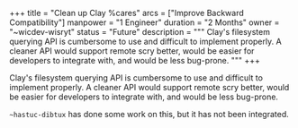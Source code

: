 +++
title = "Clean up Clay %cares"
arcs = ["Improve Backward Compatibility"]
manpower = "1 Engineer"
duration = "2 Months"
owner = "~wicdev-wisryt"
status = "Future"
description = """
Clay's filesystem querying API is cumbersome to use and difficult to implement properly.  A cleaner API would support remote scry better, would be easier for developers to integrate with, and would be less bug-prone.
"""
+++

Clay's filesystem querying API is cumbersome to use and difficult to implement properly.  A cleaner API would support remote scry better, would be easier for developers to integrate with, and would be less bug-prone.

`~hastuc-dibtux` has done some work on this, but it has not been integrated.
